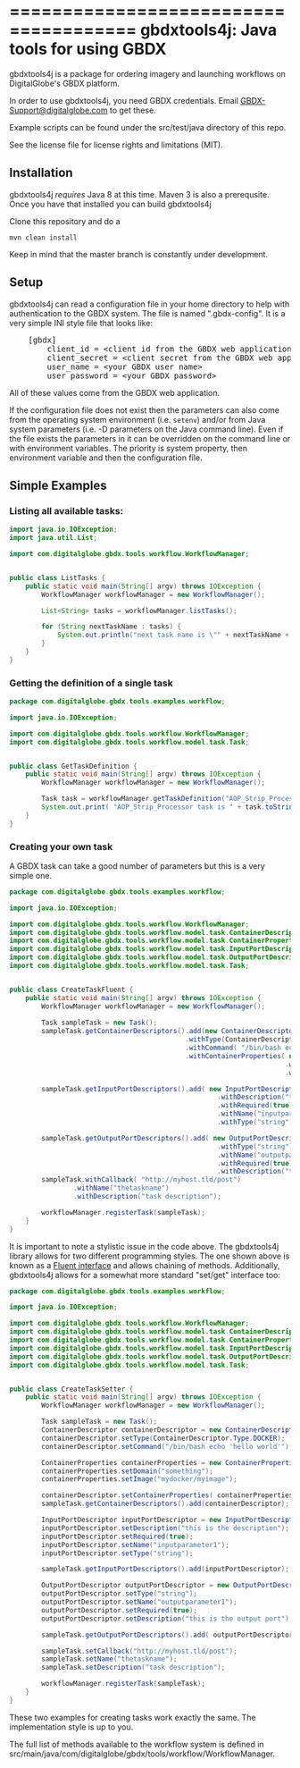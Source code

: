 ======================================
gbdxtools4j: Java tools for using GBDX
======================================

gbdxtools4j is a package for ordering imagery and launching workflows on DigitalGlobe's GBDX platform.

In order to use gbdxtools4j, you need GBDX credentials. Email GBDX-Support@digitalglobe.com to get these.

Example scripts can be found under the src/test/java directory of this repo.

See the license file for license rights and limitations (MIT).


## Installation

gbdxtools4j *requires* Java 8 at this time.  Maven 3 is also a prerequsite.  Once you have
that installed you can build gbdxtools4j

Clone this repository and do a

    mvn clean install

Keep in mind that the master branch is constantly under development. 

## Setup

gbdxtools4j can read a configuration file in your home directory to help with authentication
to the GBDX system.  The file is named ".gbdx-config".  It is a very simple INI style
 file that looks like:
<pre>
    [gbdx]
        client_id = &lt;client id from the GBDX web application&gt;
        client_secret = &lt;client secret from the GBDX web application&gt;
        user_name = &lt;your GBDX user name&gt;
        user_password = &lt;your GBDX password&gt;
</pre>

All of these values come from the GBDX web application.

If the configuration file does not exist then the parameters can also come from
the operating system environment (i.e. <code>setenv</code>) and/or from Java system
parameters (i.e. -D parameters on the Java command line).  Even if the file exists
the parameters in it can be overridden on the command line or with environment variables.
The priority is system property, then environment variable and then the configuration file.

## Simple Examples

### Listing all available tasks:
```java
import java.io.IOException;
import java.util.List;

import com.digitalglobe.gbdx.tools.workflow.WorkflowManager;


public class ListTasks {
    public static void main(String[] argv) throws IOException {
        WorkflowManager workflowManager = new WorkflowManager();

        List<String> tasks = workflowManager.listTasks();

        for (String nextTaskName : tasks) {
            System.out.println("next task name is \"" + nextTaskName + "\"");
        }
    }
}
```

### Getting the definition of a single task
```java
package com.digitalglobe.gbdx.tools.examples.workflow;

import java.io.IOException;

import com.digitalglobe.gbdx.tools.workflow.WorkflowManager;
import com.digitalglobe.gbdx.tools.workflow.model.task.Task;


public class GetTaskDefinition {
    public static void main(String[] argv) throws IOException {
        WorkflowManager workflowManager = new WorkflowManager();

        Task task = workflowManager.getTaskDefinition("AOP_Strip_Processor");
        System.out.print( "AOP_Strip_Processor task is " + task.toString() );
    }
}
```

### Creating your own task
A GBDX task can take a good number of parameters but this is a very simple one.

```java
package com.digitalglobe.gbdx.tools.examples.workflow;

import java.io.IOException;

import com.digitalglobe.gbdx.tools.workflow.WorkflowManager;
import com.digitalglobe.gbdx.tools.workflow.model.task.ContainerDescriptor;
import com.digitalglobe.gbdx.tools.workflow.model.task.ContainerProperties;
import com.digitalglobe.gbdx.tools.workflow.model.task.InputPortDescriptor;
import com.digitalglobe.gbdx.tools.workflow.model.task.OutputPortDescriptor;
import com.digitalglobe.gbdx.tools.workflow.model.task.Task;


public class CreateTaskFluent {
    public static void main(String[] argv) throws IOException {
        WorkflowManager workflowManager = new WorkflowManager();
        
        Task sampleTask = new Task();
        sampleTask.getContainerDescriptors().add(new ContainerDescriptor()
                                            .withType(ContainerDescriptor.Type.DOCKER)
                                            .withCommand( "/bin/bash echo 'hello world'")
                                            .withContainerProperties( new ContainerProperties()
                                                                     .withDomain("something")
                                                                     .withImage( "mydocker/myimage")));

        sampleTask.getInputPortDescriptors().add( new InputPortDescriptor()
                                                    .withDescription("this is the description")
                                                    .withRequired(true)
                                                    .withName("inputparameter1")
                                                    .withType("string") );

        sampleTask.getOutputPortDescriptors().add( new OutputPortDescriptor()
                                                    .withType("string")
                                                    .withName("outputparameter1")
                                                    .withRequired(true)
                                                    .withDescription("this is the output port"));
        sampleTask.withCallback( "http://myhost.tld/post")
                .withName("thetaskname")
                .withDescription("task description");

        workflowManager.registerTask(sampleTask);
    }
}
```

It is important to note a stylistic issue in the code above.  The gbdxtools4j library allows for
two different programming styles.  The one shown above is known as a <a href="https://en.wikipedia.org/wiki/Fluent_interface">Fluent interface</a>
and allows chaining of methods.  Additionally, gbdxtools4j allows for a somewhat more standard "set/get" interface
too:

```java
package com.digitalglobe.gbdx.tools.examples.workflow;

import java.io.IOException;

import com.digitalglobe.gbdx.tools.workflow.WorkflowManager;
import com.digitalglobe.gbdx.tools.workflow.model.task.ContainerDescriptor;
import com.digitalglobe.gbdx.tools.workflow.model.task.ContainerProperties;
import com.digitalglobe.gbdx.tools.workflow.model.task.InputPortDescriptor;
import com.digitalglobe.gbdx.tools.workflow.model.task.OutputPortDescriptor;
import com.digitalglobe.gbdx.tools.workflow.model.task.Task;


public class CreateTaskSetter {
    public static void main(String[] argv) throws IOException {
        WorkflowManager workflowManager = new WorkflowManager();

        Task sampleTask = new Task();
        ContainerDescriptor containerDescriptor = new ContainerDescriptor();
        containerDescriptor.setType(ContainerDescriptor.Type.DOCKER);
        containerDescriptor.setCommand("/bin/bash echo 'hello world'");

        ContainerProperties containerProperties = new ContainerProperties();
        containerProperties.setDomain("something");
        containerProperties.setImage("mydocker/myimage");

        containerDescriptor.setContainerProperties( containerProperties );
        sampleTask.getContainerDescriptors().add(containerDescriptor);

        InputPortDescriptor inputPortDescriptor = new InputPortDescriptor();
        inputPortDescriptor.setDescription("this is the description");
        inputPortDescriptor.setRequired(true);
        inputPortDescriptor.setName("inputparameter1");
        inputPortDescriptor.setType("string");

        sampleTask.getInputPortDescriptors().add(inputPortDescriptor);

        OutputPortDescriptor outputPortDescriptor = new OutputPortDescriptor();
        outputPortDescriptor.setType("string");
        outputPortDescriptor.setName("outputparameter1");
        outputPortDescriptor.setRequired(true);
        outputPortDescriptor.setDescription("this is the output port");

        sampleTask.getOutputPortDescriptors().add( outputPortDescriptor );

        sampleTask.setCallback("http://myhost.tld/post");
        sampleTask.setName("thetaskname");
        sampleTask.setDescription("task description");

        workflowManager.registerTask(sampleTask);
    }
}
```

These two examples for creating tasks work exactly the same.  The implementation style is up to
you.

The full list of methods available to the workflow system is defined in src/main/java/com/digitalglobe/gbdx/tools/workflow/WorkflowManager.

